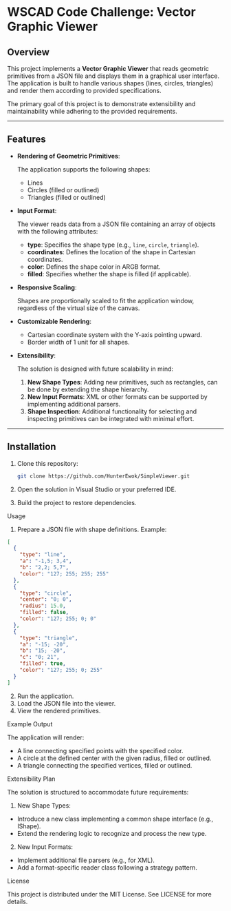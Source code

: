 # WSCAD Code Challenge: Vector Graphic Viewer

## Overview

This project implements a **Vector Graphic Viewer** that reads geometric primitives from a JSON file and displays them in a graphical user interface. The application is built to handle various shapes (lines, circles, triangles) and render them according to provided specifications.

The primary goal of this project is to demonstrate extensibility and maintainability while adhering to the provided requirements.

---

## Features

- **Rendering of Geometric Primitives**:  

  The application supports the following shapes:
  - Lines
  - Circles (filled or outlined)
  - Triangles (filled or outlined)

- **Input Format**:  

  The viewer reads data from a JSON file containing an array of objects with the following attributes:
  - **type**: Specifies the shape type (e.g., `line`, `circle`, `triangle`).
  - **coordinates**: Defines the location of the shape in Cartesian coordinates.
  - **color**: Defines the shape color in ARGB format.
  - **filled**: Specifies whether the shape is filled (if applicable).

- **Responsive Scaling**:  

  Shapes are proportionally scaled to fit the application window, regardless of the virtual size of the canvas.

- **Customizable Rendering**:  

  - Cartesian coordinate system with the Y-axis pointing upward.
  - Border width of 1 unit for all shapes.

- **Extensibility**:  

  The solution is designed with future scalability in mind:

  1. **New Shape Types**: Adding new primitives, such as rectangles, can be done by extending the shape hierarchy.
  2. **New Input Formats**: XML or other formats can be supported by implementing additional parsers.
  3. **Shape Inspection**: Additional functionality for selecting and inspecting primitives can be integrated with minimal effort.

---

## Installation

1. Clone this repository:

   ```bash 
   git clone https://github.com/HunterEwok/SimpleViewer.git

2. Open the solution in Visual Studio or your preferred IDE.

3. Build the project to restore dependencies.

Usage

1. Prepare a JSON file with shape definitions. Example:

```json
[
  {
    "type": "line",
    "a": "-1,5; 3,4",
    "b": "2,2; 5,7",
    "color": "127; 255; 255; 255"
  },
  {
    "type": "circle",
    "center": "0; 0",
    "radius": 15.0,
    "filled": false,
    "color": "127; 255; 0; 0"
  },
  {
    "type": "triangle",
    "a": "-15; -20",
    "b": "15; -20",
    "c": "0; 21",
    "filled": true,
    "color": "127; 255; 0; 255"
  }
]
```

2. Run the application.
3. Load the JSON file into the viewer.
4. View the rendered primitives.

Example Output

The application will render:

* A line connecting specified points with the specified color.
* A circle at the defined center with the given radius, filled or outlined.
* A triangle connecting the specified vertices, filled or outlined.

Extensibility Plan

The solution is structured to accommodate future requirements:

1. New Shape Types:
* Introduce a new class implementing a common shape interface (e.g., IShape).
* Extend the rendering logic to recognize and process the new type.
2. New Input Formats:
* Implement additional file parsers (e.g., for XML).
* Add a format-specific reader class following a strategy pattern.

License

This project is distributed under the MIT License. See LICENSE for more details.